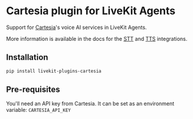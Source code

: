 # Cartesia plugin for LiveKit Agents

Support for [Cartesia](https://cartesia.ai/)'s voice AI services in LiveKit Agents.

More information is available in the docs for the [STT](https://docs.livekit.io/agents/integrations/stt/cartesia/) and [TTS](https://docs.livekit.io/agents/integrations/tts/cartesia/) integrations.

## Installation

```bash
pip install livekit-plugins-cartesia
```

## Pre-requisites

You'll need an API key from Cartesia. It can be set as an environment variable: `CARTESIA_API_KEY`
